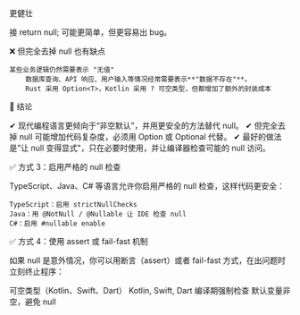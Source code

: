 
更健壮

接 return null; 可能更简单，但更容易出 bug。


❌ 但完全去掉 null 也有缺点

    某些业务逻辑仍然需要表示 "无值"
        数据库查询、API 响应、用户输入等情况经常需要表示**"数据不存在"**。
        Rust 采用 Option<T>，Kotlin 采用 ? 可空类型，但都增加了额外的封装成本


📌 结论

✔ 现代编程语言更倾向于“非空默认”，并用更安全的方法替代 null。
✔ 但完全去掉 null 可能增加代码复杂度，必须用 Option<T> 或 Optional<T> 代替。
✔ 最好的做法是"让 null 变得显式"，只在必要时使用，并让编译器检查可能的 null 访问。


✅ 方式 3：启用严格的 null 检查

TypeScript、Java、C# 等语言允许你启用严格的 null 检查，这样代码更安全：

    TypeScript：启用 strictNullChecks
    Java：用 @NotNull / @Nullable 让 IDE 检查 null
    C#：启用 #nullable enable

✅ 方式 4：使用 assert 或 fail-fast 机制

如果 null 是意外情况，你可以用断言（assert）或者 fail-fast 方式，在出问题时立刻终止程序：

可空类型（Kotlin、Swift、Dart）	Kotlin, Swift, Dart	编译期强制检查	默认变量非空，避免 null